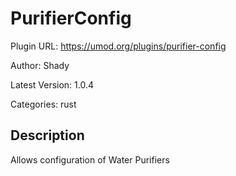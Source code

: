 # PurifierConfig

Plugin URL: https://umod.org/plugins/purifier-config

Author: Shady

Latest Version: 1.0.4

Categories: rust

## Description

Allows configuration of Water Purifiers
